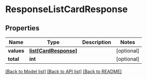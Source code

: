# ResponseListCardResponse

## Properties
Name | Type | Description | Notes
------------ | ------------- | ------------- | -------------
**values** | [**list[CardResponse]**](CardResponse.md) |  | [optional] 
**total** | **int** |  | [optional] 

[[Back to Model list]](../README.md#documentation-for-models) [[Back to API list]](../README.md#documentation-for-api-endpoints) [[Back to README]](../README.md)


